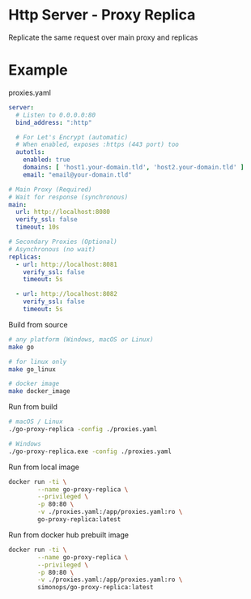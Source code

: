 # Http Server - Proxy Replica

Replicate the same request over main proxy and replicas


# Example
proxies.yaml
```yaml
server:
  # Listen to 0.0.0.0:80 
  bind_address: ":http"

  # For Let's Encrypt (automatic)
  # When enabled, exposes :https (443 port) too
  autotls:
    enabled: true
    domains: [ 'host1.your-domain.tld', 'host2.your-domain.tld' ]
    email: "email@your-domain.tld"

# Main Proxy (Required)
# Wait for response (synchronous)
main:
  url: http://localhost:8080
  verify_ssl: false
  timeout: 10s

# Secondary Proxies (Optional)
# Asynchronous (no wait)
replicas:
  - url: http://localhost:8081
    verify_ssl: false
    timeout: 5s

  - url: http://localhost:8082
    verify_ssl: false
    timeout: 5s
```

Build from source
```bash
# any platform (Windows, macOS or Linux)
make go

# for linux only
make go_linux

# docker image
make docker_image
```

Run from build
```bash
# macOS / Linux
./go-proxy-replica -config ./proxies.yaml

# Windows
./go-proxy-replica.exe -config ./proxies.yaml

```

Run from local image
```bash
docker run -ti \
        --name go-proxy-replica \
        --privileged \
        -p 80:80 \
        -v ./proxies.yaml:/app/proxies.yaml:ro \
        go-proxy-replica:latest

```


Run from docker hub prebuilt image
```bash
docker run -ti \
        --name go-proxy-replica \
        --privileged \
        -p 80:80 \
        -v ./proxies.yaml:/app/proxies.yaml:ro \
        simonops/go-proxy-replica:latest

```

